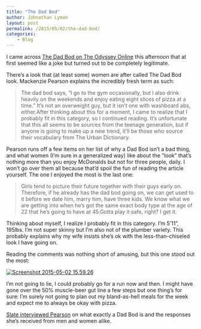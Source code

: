 ```yaml
---
title: "The Dad Bod"
author: Johnathan Lyman
layout: post
permalink: /2015/05/02/the-dad-bod/
categories:
    - Blog
---
```


I came across [The Dad Bod on The Odyssey Online](http://theodysseyonline.com/clemson/dad-bod/97484) this afternoon that at first seemed like a joke but turned out to be completely legitimate.

There’s a look that (at least some) women are after called The Dad Bod look. Mackenzie Pearson explains the incredibly fresh term as such:

> The dad bod says, “I go to the gym occasionally, but I also drink heavily on the weekends and enjoy eating eight slices of pizza at a time.” It’s not an overweight guy, but it isn’t one with washboard abs, either.After thinking about this for a moment, I came to realize that I probably fit in this category, so I continued reading. It’s unfortunate that this all seems to be sources from the teenage generation, but if anyone is going to make up a new trend, it’ll be those who source their vocabulary from The Urban Dictionary.

Pearson runs off a few items on her list of why a Dad Bod isn’t a bad thing, and what women (I’m sure in a generalized way) like about the “look” that’s nothing more than you enjoy McDonalds but not for three people, daily. I won’t go over them all because that’d spoil the fun of reading the article yourself. The one I enjoyed the most is the last one:

> Girls tend to picture their future together with their guys early on. Therefore, if he already has the dad bod going on, we can get used to it before we date him, marry him, have three kids. We know what we are getting into when he’s got the same exact body type at the age of 22 that he’s going to have at 45.Gotta play it safe, right? I get it.

Thinking about myself, I realize I probably fit in this category. I’m 5’11”, 195lbs. I’m not super skinny but I’m also not of the plumber variety. This probably explains why my wife insists she’s ok with the less-than-chiseled look I have going on.

Reading the comments was nothing short of amusing, but this one stood out the most:

[![Screenshot 2015-05-02 15.59.26](https://i1.wp.com/johnathanlyman.com/wp-content/uploads/2015/05/Screenshot-2015-05-02-15.59.26.png?resize=689%2C98)](https://i1.wp.com/johnathanlyman.com/wp-content/uploads/2015/05/Screenshot-2015-05-02-15.59.26.png)

I’m not going to lie, I could probably go for a run now and then. I might have gone&nbsp;over the 50% muscle-beer gut line a few steps but one thing’s for sure: I’m surely not going to plan out my bland-as-hell meals for the week and expect me to always be okay with pizza.

[Slate interviewed Pearson](http://www.slate.com/blogs/xx_factor/2015/04/30/what_is_the_dad_bod_america_s_leading_expert_explains.html) on what exactly a Dad Bod is and the responses she’s received from men and women alike.

